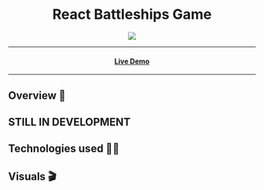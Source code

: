 <h1 align="center"> React Battleships Game </h1>

<p align="center">
  <img src="https://img.shields.io/badge/Made%20by-Ethan%20Greaves-green" >
</p>

<hr>
<h4 align="center"><a  href="#">Live Demo</a></h4>
<hr>

## Overview 📖
<h2>STILL IN DEVELOPMENT</h2>

## Technologies used 👨‍💻


## Visuals 🎬


